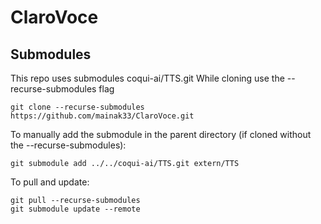 # ClaroVoce

## Submodules
This repo uses submodules coqui-ai/TTS.git
While cloning use the --recurse-submodules flag
```
git clone --recurse-submodules https://github.com/mainak33/ClaroVoce.git
```
To manually add the submodule in the parent directory (if cloned without the --recurse-submodules):
```
git submodule add ../../coqui-ai/TTS.git extern/TTS
```
To pull and update:
```
git pull --recurse-submodules 
git submodule update --remote
```

